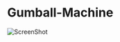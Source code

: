 # Gumball-Machine

![ScreenShot](https://raw.github.com/akanshamehta17/Gumball-Machine/master/gumball.png)
